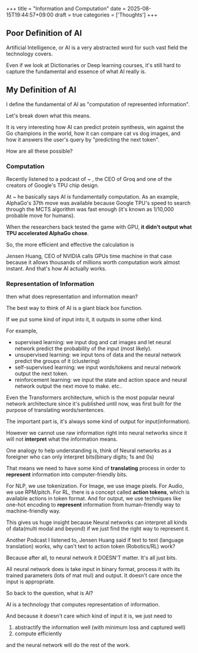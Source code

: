 +++
title = "Information and Computation"
date = 2025-08-15T19:44:57+09:00
draft = true
categories = ['Thoughts']
+++

## Poor Definition of AI

Artificial Intelligence, or AI is a very abstracted word for such vast field the technology covers.

Even if we look at Dictionaries or Deep learning courses, it's still hard to capture the fundamental and essence of what AI really is.


## My Definition of AI

I define the fundamental of AI as "computation of represented information".

Let's break down what this means.

It is very interesting how AI can predict protein synthesis, win against the Go champions in the world, how it can compare cat vs dog images, and how it answers the user's query by "predicting the next token".

How are all these possible?

### Computation

Recently listened to a podcast of ~ , the CEO of Groq and one of the creators of Google's TPU chip design.

At ~ he basically says AI is fundamentally computation. As an example, AlphaGo's 37th move was available because Google TPU's speed to search through the MCTS algorithm was fast enough (it's known as 1/10,000 probable move for humans).

When the researchers back tested the game with GPU, **it didn't output what TPU accelerated AlphaGo chose**.

So, the more efficient and effective the calculation is

Jensen Huang, CEO of NVIDIA calls GPUs time machine in that case because it allows thousands of millions worth computation work almost instant. And that's how AI actually works.


### Representation of Information

then what does representation and information mean?

The best way to think of AI is a giant black box function.

If we put some kind of input into it, it outputs in some other kind.

For example, 
- supervised learning: we input dog and cat images and let neural network predict the probability of the input (most likely).
- unsupervised learning: we input tons of data and the neural network predict the groups of it (clustering)
- self-supervised learning: we input words/tokens and neural network output the next token.
- reinforcement learning: we input the state and action space and neural network output the next move to make.
etc..

Even the Transformers architecture, which is the most popular neural network architecture since it's published until now, was first built for the purpose of translating words/sentences.

The important part is, it's always some kind of output for input(information).

However we cannot use raw information right into neural networks since it will not **interpret** what the information means.

One analogy to help understanding is, think of Neural networks as a foreigner who can only interpret bits(binary digits; 1s and 0s)

That means we need to have some kind of **translating** process in order to **represent** information into computer-friendly bits.

For NLP, we use tokenization.
For Image, we use image pixels.
For Audio, we use RPM/pitch.
For RL, there is a concept called **action tokens**, which is available actions in token format.
And for output, we use techniques like one-hot encoding to **represent** information from human-friendly way to machine-friendly way.

This gives us huge insight because Neural networks can interpret all kinds of data(multi modal and beyond) if we just find the right way to represent it.

Another Podcast I listened to, Jensen Huang said if text to text (language translation) works, why can't text to action token (Robotics/RL) work?

Because after all, to neural network it DOESN'T matter. It's all just bits.

All neural network does is take input in binary format, process it with its trained parameters (lots of mat mul) and output. It doesn't care once the input is appropriate.


So back to the question, what is AI?

AI is a technology that computes representation of information.

And because it doesn't care which kind of input it is, we just need to
1. abstractify the information well (with minimum loss and captured well)
2. compute efficiently

and the neural network will do the rest of the work.